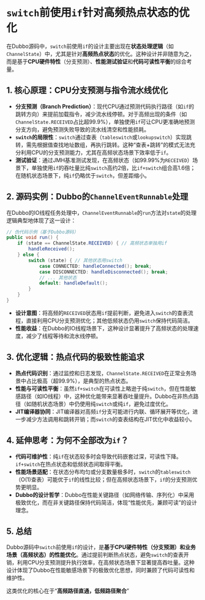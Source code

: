 # `switch`前使用`if`针对高频热点状态的优化

在Dubbo源码中，`switch`前使用`if`的设计主要出现在**状态处理逻辑**（如`ChannelState`）中，尤其是针对**高频热点状态**的优化。这种设计并非随意为之，而是基于**CPU硬件特性**（分支预测）、**性能测试验证**和**代码可读性平衡**的综合考量。

## 1. 核心原理：CPU分支预测与指令流水线优化
- **分支预测（Branch Prediction）**：现代CPU通过预测代码执行路径（如`if`的跳转方向）来提前加载指令，减少流水线停顿。对于高频出现的条件（如`ChannelState.RECEIVED`占比超99.9%），单独使用`if`可让CPU更准确地预测分支方向，避免预测失败导致的流水线清空和性能损耗。
- **`switch`的局限性**：`switch`通过查表（`tableswitch`或`lookupswitch`）实现跳转，需先根据值查找地址数组，再执行跳转。这种“查表+跳转”的模式无法充分利用CPU的分支预测能力，尤其在高频状态场景下效率低于`if`。
- **测试验证**：通过JMH基准测试发现，在高频状态（如99.99%为`RECEIVED`）场景下，单独使用`if`的吞吐量比纯`switch`高约2倍，比`if+switch`组合高1.6倍；在随机状态场景下，纯`if`仍略优于`switch`，但差距缩小。

## 2. 源码实例：Dubbo的`ChannelEventRunnable`处理
在Dubbo的IO线程任务处理中，`ChannelEventRunnable`的`run`方法对`state`的处理逻辑典型地体现了这一设计：
```java
// 伪代码示例（基于Dubbo源码）
public void run() {
    if (state == ChannelState.RECEIVED) { // 高频状态单独用if
        handleReceived();
    } else {
        switch (state) { // 其他状态用switch
            case CONNECTED: handleConnected(); break;
            case DISCONNECTED: handleDisconnected(); break;
            // ... 其他状态
            default: handleDefault();
        }
    }
}
```
- **设计意图**：将高频的`RECEIVED`状态用`if`提前判断，避免进入`switch`的查表流程，直接利用CPU分支预测优化；其他低频状态仍用`switch`保持代码简洁。
- **性能收益**：在Dubbo的IO线程场景下，这种设计显著提升了高频状态的处理速度，减少了线程等待和流水线停顿。

## 3. 优化逻辑：热点代码的极致性能追求
- **热点代码识别**：通过监控和日志发现，`ChannelState.RECEIVED`在正常业务场景中占比极高（超99.9%），是典型的热点状态。
- **性能与可读性平衡**：虽然`if+switch`在可读性上略逊于纯`switch`，但在性能敏感路径（如IO线程）中，这种优化能带来显著吞吐量提升。Dubbo在非热点路径（如随机状态场景）中仍使用纯`switch`或纯`if`，避免过度优化。
- **JIT编译器协同**：JIT编译器对高频`if`分支可能进行内联、循环展开等优化，进一步减少方法调用和跳转开销；而`switch`的查表结构在JIT优化中收益较小。

## 4. 延伸思考：为何不全部改为`if`？
- **代码可维护性**：纯`if`在状态较多时会导致代码嵌套过深，可读性下降。`if+switch`在热点状态和低频状态间取得平衡。
- **性能场景适配**：在状态分布均匀或分支数量极多时，`switch`的`tableswitch`（O(1)查表）可能优于`if`的线性比较；但在高频状态场景下，`if`的分支预测优势更明显。
- **Dubbo的设计哲学**：Dubbo在性能关键路径（如网络传输、序列化）中采用极致优化，而在非关键路径保持代码简洁，体现“性能优先，兼顾可读”的设计理念。

## 5. 总结
Dubbo源码中`switch`前使用`if`的设计，是**基于CPU硬件特性（分支预测）和业务场景（高频状态）的性能优化**。通过提前判断热点状态，避免`switch`的查表开销，利用CPU分支预测提升执行效率，在高频状态场景下显著提高吞吐量。这种设计体现了Dubbo在性能敏感场景下的极致优化思想，同时兼顾了代码可读性和维护性。

这类优化的核心在于“**高频路径直通，低频路径聚合**”